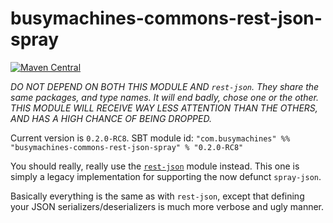 # busymachines-commons-rest-json-spray

[![Maven Central](https://img.shields.io/maven-central/v/com.busymachines/busymachines-commons-json-spray_2.12.svg)](https://maven-badges.herokuapp.com/maven-central/com.busymachines/busymachines-commons-json-spray_2.12)

_*DO NOT DEPEND ON BOTH THIS MODULE AND `rest-json`. They share the same packages, and type names. It will end badly, chose one or the other. THIS MODULE WILL RECEIVE WAY LESS ATTENTION THAN THE OTHERS, AND HAS A HIGH CHANCE OF BEING DROPPED.*_

Current version is `0.2.0-RC8`. SBT module id:
`"com.busymachines" %% "busymachines-commons-rest-json-spray" % "0.2.0-RC8"`

You should really, really use the [`rest-json`](../rest-json-spray/README.md) module instead. This one is simply a legacy implementation for supporting the now defunct `spray-json`.

Basically everything is the same as with `rest-json`, except that defining your JSON serializers/deserializers is much more verbose and ugly manner.
